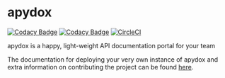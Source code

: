 # apydox

[![Codacy Badge](https://api.codacy.com/project/badge/Grade/0de42b2e1a894b07be195a07fff028ae)](https://app.codacy.com/app/freshwebio/apydox?utm_source=github.com&utm_medium=referral&utm_content=freshwebio/apydox&utm_campaign=Badge_Grade_Dashboard) [![Codacy Badge](https://api.codacy.com/project/badge/Coverage/f685de9bcc434adcabf7889154de9048)](https://www.codacy.com/app/freshwebio/apydox?utm_source=github.com&utm_medium=referral&utm_content=freshwebio/apydox&utm_campaign=Badge_Coverage) [![CircleCI](https://circleci.com/gh/freshwebio/apydox.svg?style=svg)](https://circleci.com/gh/freshwebio/apydox)

apydox is a happy, light-weight API documentation portal for your team

The documentation for deploying your very own instance of apydox and extra information on contributing the project can be found [here](https://apydox.freshweb.io).
